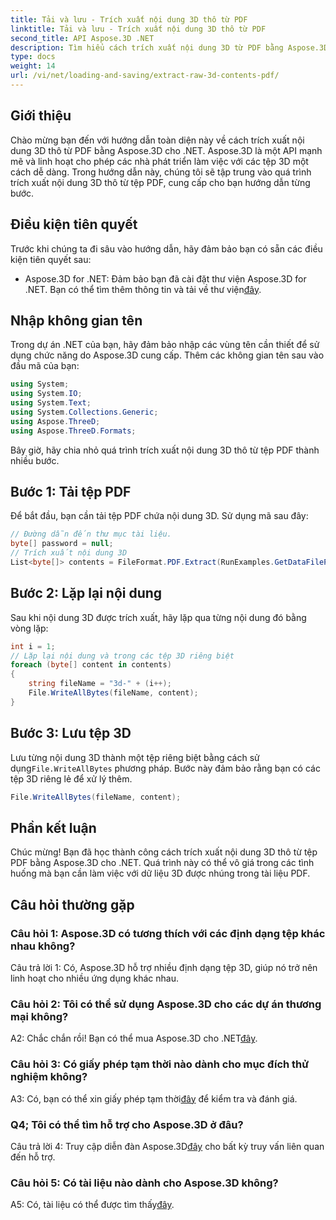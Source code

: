 ```yaml
---
title: Tải và lưu - Trích xuất nội dung 3D thô từ PDF
linktitle: Tải và lưu - Trích xuất nội dung 3D thô từ PDF
second_title: API Aspose.3D .NET
description: Tìm hiểu cách trích xuất nội dung 3D từ PDF bằng Aspose.3D cho .NET. Hướng dẫn từng bước với các ví dụ về mã.
type: docs
weight: 14
url: /vi/net/loading-and-saving/extract-raw-3d-contents-pdf/
---
```

## Giới thiệu

Chào mừng bạn đến với hướng dẫn toàn diện này về cách trích xuất nội dung 3D thô từ PDF bằng Aspose.3D cho .NET. Aspose.3D là một API mạnh mẽ và linh hoạt cho phép các nhà phát triển làm việc với các tệp 3D một cách dễ dàng. Trong hướng dẫn này, chúng tôi sẽ tập trung vào quá trình trích xuất nội dung 3D thô từ tệp PDF, cung cấp cho bạn hướng dẫn từng bước.

## Điều kiện tiên quyết

Trước khi chúng ta đi sâu vào hướng dẫn, hãy đảm bảo bạn có sẵn các điều kiện tiên quyết sau:

-  Aspose.3D for .NET: Đảm bảo bạn đã cài đặt thư viện Aspose.3D for .NET. Bạn có thể tìm thêm thông tin và tải về thư viện[đây](https://releases.aspose.com/3d/net/).

## Nhập không gian tên

Trong dự án .NET của bạn, hãy đảm bảo nhập các vùng tên cần thiết để sử dụng chức năng do Aspose.3D cung cấp. Thêm các không gian tên sau vào đầu mã của bạn:

```csharp
using System;
using System.IO;
using System.Text;
using System.Collections.Generic;
using Aspose.ThreeD;
using Aspose.ThreeD.Formats;
```

Bây giờ, hãy chia nhỏ quá trình trích xuất nội dung 3D thô từ tệp PDF thành nhiều bước.

## Bước 1: Tải tệp PDF

Để bắt đầu, bạn cần tải tệp PDF chứa nội dung 3D. Sử dụng mã sau đây:

```csharp
// Đường dẫn đến thư mục tài liệu.
byte[] password = null;
// Trích xuất nội dung 3D
List<byte[]> contents = FileFormat.PDF.Extract(RunExamples.GetDataFilePath("House_Design.pdf"), password);
```

## Bước 2: Lặp lại nội dung

Sau khi nội dung 3D được trích xuất, hãy lặp qua từng nội dung đó bằng vòng lặp:

```csharp
int i = 1;
// Lặp lại nội dung và trong các tệp 3D riêng biệt
foreach (byte[] content in contents)
{
    string fileName = "3d-" + (i++);
    File.WriteAllBytes(fileName, content);
}
```

## Bước 3: Lưu tệp 3D

 Lưu từng nội dung 3D thành một tệp riêng biệt bằng cách sử dụng`File.WriteAllBytes` phương pháp. Bước này đảm bảo rằng bạn có các tệp 3D riêng lẻ để xử lý thêm.

```csharp
File.WriteAllBytes(fileName, content);
```

## Phần kết luận

Chúc mừng! Bạn đã học thành công cách trích xuất nội dung 3D thô từ tệp PDF bằng Aspose.3D cho .NET. Quá trình này có thể vô giá trong các tình huống mà bạn cần làm việc với dữ liệu 3D được nhúng trong tài liệu PDF.

## Câu hỏi thường gặp

### Câu hỏi 1: Aspose.3D có tương thích với các định dạng tệp khác nhau không?

Câu trả lời 1: Có, Aspose.3D hỗ trợ nhiều định dạng tệp 3D, giúp nó trở nên linh hoạt cho nhiều ứng dụng khác nhau.

### Câu hỏi 2: Tôi có thể sử dụng Aspose.3D cho các dự án thương mại không?

 A2: Chắc chắn rồi! Bạn có thể mua Aspose.3D cho .NET[đây](https://purchase.aspose.com/buy).

### Câu hỏi 3: Có giấy phép tạm thời nào dành cho mục đích thử nghiệm không?

 A3: Có, bạn có thể xin giấy phép tạm thời[đây](https://purchase.aspose.com/temporary-license/) để kiểm tra và đánh giá.

### Q4; Tôi có thể tìm hỗ trợ cho Aspose.3D ở đâu?

 Câu trả lời 4: Truy cập diễn đàn Aspose.3D[đây](https://forum.aspose.com/c/3d/18) cho bất kỳ truy vấn liên quan đến hỗ trợ.

### Câu hỏi 5: Có tài liệu nào dành cho Aspose.3D không?

 A5: Có, tài liệu có thể được tìm thấy[đây](https://reference.aspose.com/3d/net/).